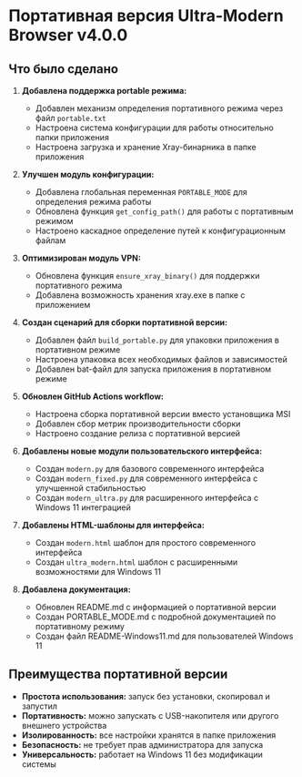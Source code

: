# Портативная версия Ultra-Modern Browser v4.0.0

## Что было сделано

1. **Добавлена поддержка portable режима:**
   - Добавлен механизм определения портативного режима через файл `portable.txt`
   - Настроена система конфигурации для работы относительно папки приложения
   - Настроена загрузка и хранение Xray-бинарника в папке приложения

2. **Улучшен модуль конфигурации:**
   - Добавлена глобальная переменная `PORTABLE_MODE` для определения режима работы
   - Обновлена функция `get_config_path()` для работы с портативным режимом
   - Настроено каскадное определение путей к конфигурационным файлам

3. **Оптимизирован модуль VPN:**
   - Обновлена функция `ensure_xray_binary()` для поддержки портативного режима
   - Добавлена возможность хранения xray.exe в папке с приложением

4. **Создан сценарий для сборки портативной версии:**
   - Добавлен файл `build_portable.py` для упаковки приложения в портативном режиме
   - Настроена упаковка всех необходимых файлов и зависимостей
   - Добавлен bat-файл для запуска приложения в портативном режиме

5. **Обновлен GitHub Actions workflow:**
   - Настроена сборка портативной версии вместо установщика MSI
   - Добавлен сбор метрик производительности сборки
   - Настроено создание релиза с портативной версией

6. **Добавлены новые модули пользовательского интерфейса:**
   - Создан `modern.py` для базового современного интерфейса
   - Создан `modern_fixed.py` для современного интерфейса с улучшенной стабильностью
   - Создан `modern_ultra.py` для расширенного интерфейса с Windows 11 интеграцией

7. **Добавлены HTML-шаблоны для интерфейса:**
   - Создан `modern.html` шаблон для простого современного интерфейса
   - Создан `ultra_modern.html` шаблон с расширенными возможностями для Windows 11

8. **Добавлена документация:**
   - Обновлен README.md с информацией о портативной версии
   - Создан PORTABLE_MODE.md с подробной документацией по портативному режиму
   - Создан файл README-Windows11.md для пользователей Windows 11

## Преимущества портативной версии

- **Простота использования:** запуск без установки, скопировал и запустил
- **Портативность:** можно запускать с USB-накопителя или другого внешнего устройства
- **Изолированность:** все настройки хранятся в папке приложения
- **Безопасность:** не требует прав администратора для запуска
- **Универсальность:** работает на Windows 11 без модификации системы
